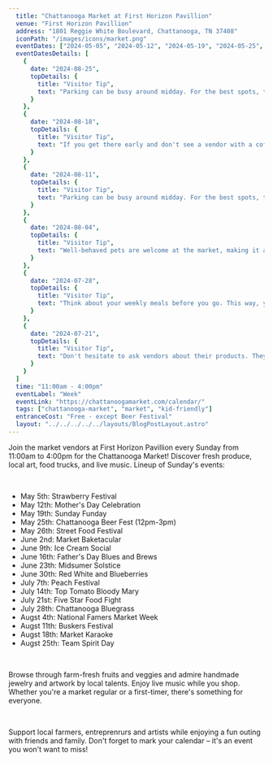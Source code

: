```yaml
---
  title: "Chattanooga Market at First Horizon Pavillion"
  venue: "First Horizon Pavillion"
  address: "1801 Reggie White Boulevard, Chattanooga, TN 37408"
  iconPath: "/images/icons/market.png"
  eventDates: ["2024-05-05", "2024-05-12", "2024-05-19", "2024-05-25", "2024-05-26", "2024-06-02", "2024-06-09", "2024-06-16", "2024-06-23", "2024-06-30", "2024-07-07", "2024-07-14", "2024-07-21", "2024-07-28", "2024-08-04", "2024-08-11", "2024-08-18", "2024-08-25"]
  eventDatesDetails: [
    {
      date: "2024-08-25", 
      topDetails: {
        title: "Visitor Tip", 
        text: "Parking can be busy around midday. For the best spots, try arriving right at the start of the market or closer to the end."
      }
    },
    {
      date: "2024-08-18", 
      topDetails: {
        title: "Visitor Tip", 
        text: "If you get there early and don't see a vendor with a coffee offering, there is a Starbucks very close by to help get your morning (or afternoon) going.",
      }
    },
    {
      date: "2024-08-11", 
      topDetails: {
        title: "Visitor Tip", 
        text: "Parking can be busy around midday. For the best spots, try arriving right at the start of the market or closer to the end."
      }
    },
    {
      date: "2024-08-04", 
      topDetails: {
        title: "Visitor Tip", 
        text: "Well-behaved pets are welcome at the market, making it a fun outing for the whole family, including furry friends."
      }
    },
    {
      date: "2024-07-28", 
      topDetails: {
        title: "Visitor Tip", 
        text: "Think about your weekly meals before you go. This way, you can plan your purchases and ensure your trip to the market is a success."
      }
    },
    {
      date: "2024-07-21", 
      topDetails: {
        title: "Visitor Tip", 
        text: "Don't hesitate to ask vendors about their products. They can offer great advice, cooking tips, and sometimes even samples."
      }
    }
  ]
  time: "11:00am - 4:00pm"
  eventLabel: "Week"
  eventLink: "https://chattanoogamarket.com/calendar/"
  tags: ["chattanooga-market", "market", "kid-friendly"]
  entranceCost: "Free - except Beer Festival"
  layout: "../../../../../layouts/BlogPostLayout.astro"
---
```



Join the market vendors at First Horizon Pavillion every Sunday from 11:00am to 4:00pm for the Chattanooga Market! Discover fresh produce, local art, food trucks, and live music. Lineup of Sunday's events:

<br>

- May 5th: Strawberry Festival
- May 12th: Mother's Day Celebration
- May 19th: Sunday Funday
- May 25th: Chattanooga Beer Fest (12pm-3pm)
- May 26th: Street Food Festival
- June 2nd: Market Baketacular
- June 9th: Ice Cream Social
- June 16th: Father's Day Blues and Brews
- June 23th: Midsumer Solstice
- June 30th: Red White and Blueberries
- July 7th: Peach Festival
- July 14th: Top Tomato Bloody Mary
- July 21st: Five Star Food Fight
- July 28th: Chattanooga Bluegrass
- Augst 4th: National Famers Market Week
- Augst 11th: Buskers Festival
- Augst 18th: Market Karaoke
- Augst 25th: Team Spirit Day

<br>

Browse through farm-fresh fruits and veggies and admire handmade jewelry and artwork by local talents. Enjoy live music while you shop. Whether you're a market regular or a first-timer, there's something for everyone.

<br>

Support local farmers, entreprenrurs and artists while enjoying a fun outing with friends and family. Don't forget to mark your calendar – it's an event you won't want to miss!